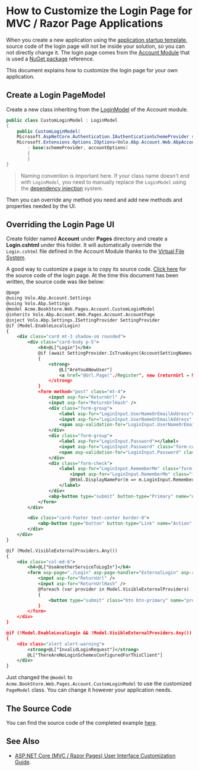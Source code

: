 # How to Customize the Login Page for MVC / Razor Page Applications

When you create a new application using the [application startup template](../Startup-Templates/Application.md), source code of the login page will not be inside your solution, so you can not directly change it. The login page comes from the [Account Module](../Modules/Account) that is used a [NuGet package](https://www.nuget.org/packages/Volo.Abp.Account.Web) reference.

This document explains how to customize the login page for your own application.

## Create a Login PageModel

Create a new class inheriting from the [LoginModel](https://github.com/abpframework/abp/blob/037ef9abe024c03c1f89ab6c933710bcfe3f5c93/modules/account/src/Volo.Abp.Account.Web/Pages/Account/Login.cshtml.cs) of the Account module.

````csharp
public class CustomLoginModel : LoginModel
{
    public CustomLoginModel(
    Microsoft.AspNetCore.Authentication.IAuthenticationSchemeProvider schemeProvider,
    Microsoft.Extensions.Options.IOptions<Volo.Abp.Account.Web.AbpAccountOptions> accountOptions)
        : base(schemeProvider, accountOptions)
        {
        }
}
````

> Naming convention is important here. If your class name doesn't end with `LoginModel`, you need to manually replace the `LoginModel` using the [dependency injection](../Dependency-Injection.md) system.

Then you can override any method you need and add new methods and properties needed by the UI.

## Overriding the Login Page UI

Create folder named **Account** under **Pages** directory and create a **Login.cshtml** under this folder. It will automatically override the `Login.cshtml` file defined in the Account Module thanks to the [Virtual File System](../Virtual-File-System.md).

A good way to customize a page is to copy its source code. [Click here](https://github.com/abpframework/abp/blob/dev/modules/account/src/Volo.Abp.Account.Web/Pages/Account/Login.cshtml) for the source code of the login page. At the time this document has been written, the source code was like below:

````xml
@page
@using Volo.Abp.Account.Settings
@using Volo.Abp.Settings
@model Acme.BookStore.Web.Pages.Account.CustomLoginModel
@inherits Volo.Abp.Account.Web.Pages.Account.AccountPage
@inject Volo.Abp.Settings.ISettingProvider SettingProvider
@if (Model.EnableLocalLogin)
{
    <div class="card mt-3 shadow-sm rounded">
        <div class="card-body p-5">
            <h4>@L["Login"]</h4>
            @if (await SettingProvider.IsTrueAsync(AccountSettingNames.IsSelfRegistrationEnabled))
            {
                <strong>
                    @L["AreYouANewUser"]
                    <a href="@Url.Page("./Register", new {returnUrl = Model.ReturnUrl, returnUrlHash = Model.ReturnUrlHash})" class="text-decoration-none">@L["Register"]</a>
                </strong>
            }
            <form method="post" class="mt-4">
                <input asp-for="ReturnUrl" />
                <input asp-for="ReturnUrlHash" />
                <div class="form-group">
                    <label asp-for="LoginInput.UserNameOrEmailAddress"></label>
                    <input asp-for="LoginInput.UserNameOrEmailAddress" class="form-control" />
                    <span asp-validation-for="LoginInput.UserNameOrEmailAddress" class="text-danger"></span>
                </div>
                <div class="form-group">
                    <label asp-for="LoginInput.Password"></label>
                    <input asp-for="LoginInput.Password" class="form-control" />
                    <span asp-validation-for="LoginInput.Password" class="text-danger"></span>
                </div>
                <div class="form-check">
                    <label asp-for="LoginInput.RememberMe" class="form-check-label">
                        <input asp-for="LoginInput.RememberMe" class="form-check-input" />
                        @Html.DisplayNameFor(m => m.LoginInput.RememberMe)
                    </label>
                </div>
                <abp-button type="submit" button-type="Primary" name="Action" value="Login" class="btn-block btn-lg mt-3">@L["Login"]</abp-button>
            </form>
        </div>

        <div class="card-footer text-center border-0">
            <abp-button type="button" button-type="Link" name="Action" value="Cancel" class="px-2 py-0">@L["Cancel"]</abp-button> @* TODO: Only show if identity server is used *@
        </div>
    </div>
}

@if (Model.VisibleExternalProviders.Any())
{
    <div class="col-md-6">
        <h4>@L["UseAnotherServiceToLogIn"]</h4>
        <form asp-page="./Login" asp-page-handler="ExternalLogin" asp-route-returnUrl="@Model.ReturnUrl" asp-route-returnUrlHash="@Model.ReturnUrlHash" method="post">
            <input asp-for="ReturnUrl" />
            <input asp-for="ReturnUrlHash" />
            @foreach (var provider in Model.VisibleExternalProviders)
            {
                <button type="submit" class="btn btn-primary" name="provider" value="@provider.AuthenticationScheme" title="@L["GivenTenantIsNotAvailable", provider.DisplayName]">@provider.DisplayName</button>
            }
        </form>
    </div>
}

@if (!Model.EnableLocalLogin && !Model.VisibleExternalProviders.Any())
{
    <div class="alert alert-warning">
        <strong>@L["InvalidLoginRequest"]</strong>
        @L["ThereAreNoLoginSchemesConfiguredForThisClient"]
    </div>
}
````

Just changed the `@model` to `Acme.BookStore.Web.Pages.Account.CustomLoginModel`  to use the customized `PageModel` class. You can change it however your application needs.

## The Source Code

You can find the source code of the completed example [here](https://github.com/abpframework/abp-samples/tree/master/aspnet-core/Authentication-Customization).

## See Also

* [ASP.NET Core (MVC / Razor Pages) User Interface Customization Guide](../UI/AspNetCore/Customization-User-Interface).